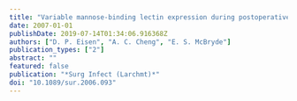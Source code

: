 ```yaml
---
title: "Variable mannose-binding lectin expression during postoperative acute-phase response"
date: 2007-01-01
publishDate: 2019-07-14T01:34:06.916368Z
authors: ["D. P. Eisen", "A. C. Cheng", "E. S. McBryde"]
publication_types: ["2"]
abstract: ""
featured: false
publication: "*Surg Infect (Larchmt)*"
doi: "10.1089/sur.2006.093"
---
```


